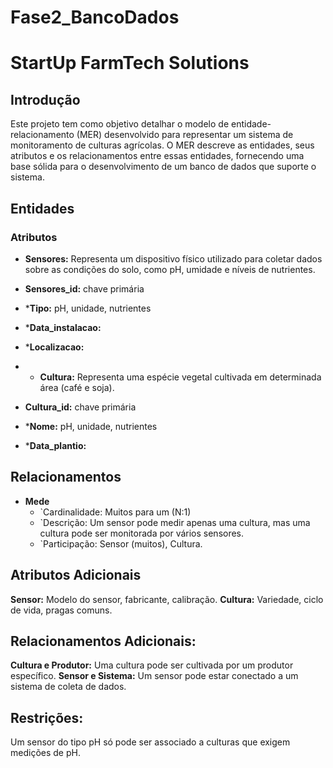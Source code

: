 # Fase2_BancoDados
# StartUp FarmTech Solutions

## Introdução

Este projeto tem como objetivo detalhar o modelo de entidade-relacionamento (MER) desenvolvido para representar um sistema de monitoramento de culturas agrícolas. O MER descreve as entidades, seus atributos e os relacionamentos entre essas entidades, fornecendo uma base sólida para o desenvolvimento de um banco de dados que suporte o sistema.

## Entidades

### Atributos

* **Sensores:** Representa um dispositivo físico utilizado para coletar dados sobre as condições do solo, como pH, umidade e níveis de nutrientes.
* **Sensores_id:** chave primária
* ***Tipo:** pH, unidade, nutrientes
* ***Data_instalacao:**
* ***Localizacao:**

* * **Cultura:** Representa uma espécie vegetal cultivada em determinada área (café e soja).
* **Cultura_id:** chave primária
* ***Nome:** pH, unidade, nutrientes
* ***Data_plantio:**

## Relacionamentos

* **Mede**
    * `Cardinalidade: Muitos para um (N:1)   
    * `Descrição: Um sensor pode medir apenas uma cultura, mas uma cultura pode ser monitorada por vários sensores.
    * `Participação: Sensor (muitos), Cultura.

## Atributos Adicionais

**Sensor:** Modelo do sensor, fabricante, calibração.
**Cultura:** Variedade, ciclo de vida, pragas comuns.

## Relacionamentos Adicionais:

**Cultura e Produtor:** Uma cultura pode ser cultivada por um produtor específico.
**Sensor e Sistema:** Um sensor pode estar conectado a um sistema de coleta de dados.

## Restrições:
Um sensor do tipo pH só pode ser associado a culturas que exigem medições de pH.



